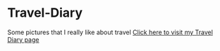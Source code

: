 # Travel-Diary
Some pictures that I really like about travel
<a href="https://nobelll.github.io/Travel-Diary/"> Click here to visit my Travel Diary page</a>
